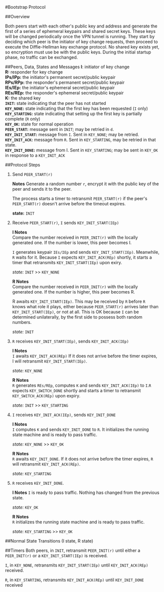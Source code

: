 #Bootstrap Protocol

##Overview

Both peers start with each other's public key and address and generate
the first of a series of ephemeral keypairs and shared secret keys.
These keys will be changed periodically once the VPN tunnel is
running.  They start by deciding which peer is the initiator of key
change requests, then proceed to execute the Diffie-Hellman key
exchange protocol. No shared key exists yet, so encryption must use
be with the public keys. During the initial startup phase, no traffic
can be exchanged.

##Peers, Data, States and Messages
**I**: initiator of key change  
**R:** responder for key change  
**IPs/IPp:** the initiator's permanent secret/public keypair  
**RPs/RPp:** the responder's permanent secret/public keypair  
**IEs/IEp:** the initiator's ephemeral secret/public keypair  
**REs/REp:** the responder's ephemeral secret/public keypair  
**K:** the shared key  
**`INIT`:** state indicating that the peer has not started  
**`KEY_NONE`:** state indicating that the first key has been requested (`I` only)  
**`KEY_STARTING`:** state indicating that setting up the first key is partially complete (`R` only)  
**`KEY_OK`:** state for normal operation  
**`PEER_START`:** message sent in `INIT`; may be retried in `d`.  
**`KEY_INIT_START`:** message from `I`. Sent in `KEY_NONE`; may be retried.  
**`KEY_INIT_ACK`:**  message from `R`. Sent in `KEY_STARTING`, may be retried in that state.  
**`KEY_INIT_DONE`:** message from I. Sent in `KEY_STARTING`; may be sent in `KEY_OK` in response to a `KEY_INIT_ACK`  

##Protocol Steps

1. Send `PEER_START(r)`

   **Notes**
   Generate a random number `r`, encrypt it with the public key of the
   peer and sends it to the peer.

   The process starts a timer to retransmit `PEER_START(r)` if the
   peer's `PEER_START(r)` doesn't arrive before the timeout expires.

   **state:** `INIT`
   
2. Receive `PEER_START(r)`, `I` sends `KEY_INIT_START(IEp)`

    **I Notes**  
   Compare the number received in `PEER_INIT(r)` with the locally generated
   one. If the number is lower, this peer becomes I.

   `I` generates keypair `IEs/IEp` and sends
   `KEY_INIT_START(IEp)`. Meanwhile, `R` waits for it. Because `I`
   expects `KEY_INIT_ACK(REp)` shortly, it starts a timer that
   retransmits `KEY_INIT_START(IEp)` upon exiry.

   
   *state:* `INIT` >> `KEY_NONE`

   **R Notes**  
   Compare the number received in `PEER_INIT(r)` with the locally
   generated one. If the number is higher, this peer becomes R.

   R awaits `KEY_INIT_START(IEp)`. This may be received by `R` before
   `R` knows what role it plays, either because `PEER_START(r)` arrives
   later than `KEY_INIT_START(IEp)`, or not at all. This is OK because
   `I` can be determined unilaterally, by the first side to possess
   both random numbers.

   *state:* `INIT`

3. `R` receives `KEY_INIT_START(IEp)`, sends `KEY_INIT_ACK(IEp)`

   **I Notes**  
   `I` awaits `KEY_INIT_ACK(REp)` If it does not arrive before the
   timer expires, I will retransmit `KEY_INIT_START(IEp)`. 
   
   *state:* `KEY_NONE`

   **R Notes**  
   `R` generates `REs/REp`, computes `K` and sends `KEY_INIT_ACK(IEp)`
   to `I`.`R` expects `KEY_SWITCH_DONE` shortly and starts a timer to
   retransmit `KEY_SWITCH_ACK(REp)` upon expiry.
   
   *state:* `INIT` >> `KEY_STARTING`

4. `I` receives `KEY_INIT_ACK(IEp)`, sends `KEY_INIT_DONE`

   **I Notes**  
   `I` computes `K` and sends `KEY_INIT_DONE` to `R`. It initializes the
   running state machine and is ready to pass traffic.
   
   *state:* `KEY_NONE` >> `KEY_OK`

   **R Notes**  
   `R` awaits `KEY_INIT_DONE`. If it does not arrive before the timer expires,
   `R` will retransmit `KEY_INIT_ACK(REp)`.
   
   *state:* `KEY_STARTING`

5. `R` receives `KEY_INIT_DONE`.

   **I Notes**
   `I` is ready to pass traffic. Nothing has changed from the previous state.

   *state:* `KEY_OK`

   **R Notes**  
   `R` initializes the running state machine and is ready to pass traffic.

   *state:* `KEY_STARTING` >> `KEY_OK`

##Normal State Transitions
(I state, R state)  

##Timers
Both peers, in `INIT`, retransmit `PEER_INIT(r)` until either a `PEER_INIT(r)`
or a `KEY_INIT_START(IEp)` is received.

`I`, in `KEY_NONE`, retransmits `KEY_INIT_START(IEp)`
until `KEY_INIT_ACK(REp)` received.

`R`, in `KEY_STARTING`, retransmits `KEY_INIT_ACK(REp)` until
`KEY_INIT_DONE` received
